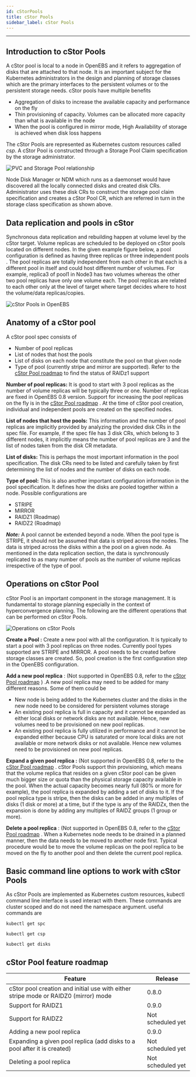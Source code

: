 ```yaml
---
id: cStorPools
title: cStor Pools 
sidebar_label: cStor Pools
---
```


------

## Introduction to cStor Pools

A cStor pool is local to a node in OpenEBS and it refers to aggregation of disks that are attached to that node. It is an important subject for the Kubernetes administrators in the design and planning of storage classes  which are the primary interfaces to the persistent volumes or to the persistent storage needs. cStor pools have multiple benefits

- Aggregation of disks to increase the available capacity and performance on the fly
- Thin provisioning of capacity. Volumes can be allocated more capacity than what is available in the node
- When the pool is configured in mirror mode, High Availability of storage is achieved when disk loss happens 

The cStor Pools are represented as Kubernetes custom resources called *csp*. A cStor Pool is constructed through a Storage Pool Claim specification by the storage administrator. 

![PVC and Storage Pool relationship](/docs/assets/pvcspc.png)



Node Disk Manager or NDM which runs as a daemonset would have discovered all the locally connected disks and created disk CRs. Administrator uses these disk CRs to construct the storage pool claim specification and creates a cStor Pool CR, which are referred in turn in the storage class specification as shown above.

## Data replication and pools in cStor

Synchronous data replication and rebuilding happen at volume level by the cStor target. Volume replicas are scheduled to be deployed on cStor pools located on different nodes. In the given example figure below, a pool configuration is defined as having three replicas or three independent pools . The pool replicas are totally independent from each other in that each is a different pool in itself and could host different number of volumes. For example, replica3 of pool1 in Node3 has two volumes whereas the other two pool replicas have only one volume each. The pool replicas are related to each other only at the level of target where target decides where to host the volume/data replicas/copies.



![cStor Pools in OpenEBS](/docs/assets/cstorpools.png)



## Anatomy of a cStor pool

A cStor pool spec consists of

- Number of pool replicas
- List of nodes that host the pools
- List of disks on each node that constitute the pool on that given node
- Type of pool (currently stripe and mirror are supported). Refer to the [cStor Pool roadmap](/docs/next/cStorPools.html#cstor-pool-feature-roadmap) to find the status of RAIDz1 support

**Number of pool replicas:** It is good to start with 3 pool replicas as the number of volume replicas will be typically three or one. Number of replicas are fixed in OpenEBS 0.8 version. Support for increasing the pool replicas on the fly is in the [cStor Pool roadmap](/docs/next/cStorPools.html#cstor-pool-feature-roadmap)  . At the time of cStor pool creation, individual and independent pools are created on the specified nodes. 

**List of nodes that host the pools:** This information and the number of pool replicas are implicitly provided by analyzing the provided disk CRs in the spec file. For example, if the spec file has 3 disk CRs, which belong to 3 different nodes, it implicitly means the number of pool replicas are 3 and the list of nodes taken from the disk CR metadata.

**List of disks:** This is perhaps the most important information in the pool specification. The disk CRs need to be listed and carefully taken by first determining the list of nodes and the number of disks on each node. 

**Type of pool:** This is also another important configuration information in the pool specification. It defines how the disks are pooled together within a node. Possible configurations are 

- STRIPE
- MIRROR
- RAIDZ1 (Roadmap)
- RAIDZ2 (Roadmap)

***Note:*** A pool cannot be extended beyond a node. When the pool type is STRIPE, it should not be assumed that data is striped across the nodes. The data is striped across the disks within a the pool on a given node. As mentioned in the data replication section, the data is synchronously replicated to as many number of pools as the number of volume replicas irrespective of the type of pool.  

## Operations on cStor Pool 

cStor Pool is an important component in the storage management. It is fundamental to storage planning especially in the context of hyperconvergence planning. The following are the different operations that can be performed on cStor Pools.

![Operations on cStor Pools](/docs/assets/poolops.png)

**Create a Pool :** Create a new pool with all the configuration. It is typically to start a pool with 3 pool replicas on three nodes. Currently pool types supported are STRIPE and MIRROR. A pool needs to be created before storage classes are created. So, pool creation is the first configuration step in the OpenEBS configuration.

**Add a new pool replica** : (Not supported in OpenEBS 0.8, refer to the  [cStor Pool roadmap](/docs/next/cStorPools.html#cstor-pool-feature-roadmap)  ) .A new pool replica may need to be added for many different reasons. Some of them could be 

- New node is being added to the Kubernetes cluster and the disks in the new node need to be considered for persistent volumes storage
- An existing pool replica is full in capacity and it cannot be expanded as either local disks or network disks are not available. Hence, new volumes need to be provisioned on new pool replicas.
- An existing pool replica is fully utilized in performance and it cannot be expanded either because CPU is saturated or more local disks are not available or more network disks or not available. Hence new volumes need to be provisioned on new pool replicas. 

**Expand a given pool replica :** (Not supported in OpenEBS 0.8, refer to the [cStor Pool roadmap](/docs/next/cStorPools.html#cstor-pool-feature-roadmap)  .  cStor Pools support thin provisioning, which means that the volume replica that resides on a given cStor pool can be given much bigger size or quota than the physical storage capacity available in the pool. When the actual capacity becomes nearly full (80% or more for example), the pool replica is expanded by adding a set of disks to it. If the pool replica type is stripe, then the disks can be added in any multiples of disks (1 disk or more) at a time, but if the type is any of the RAIDZx, then the expansion is done by adding any multiples of RAIDZ groups (1 group or more). 

**Delete a pool replica** : (Not supported in OpenEBS 0.8, refer to the  [cStor Pool roadmap](/docs/next/cStorPools.html#cstor-pool-feature-roadmap) . When a Kubernetes node needs to be drained in a planned manner, then the data needs to be moved to another node first. Typical procedure would be to move the volume replicas on the pool replica to be moved on the fly to another pool and then delete the current pool replica.



## Basic command line options to work with cStor Pools

As cStor Pools are implemented as Kubernetes custom resources, kubectl command line interface is used interact with them. These commands are cluster scoped and do not need the namespace argument. useful commands are

```
kubectl get spc
```

```
kubectl get csp
```

```
kubectl get disks
```

 

## cStor Pool feature roadmap

| Feature                                                      | Release           |
| ------------------------------------------------------------ | ----------------- |
| cStor pool creation and initial use with either stripe mode or RAIDZ0 (mirror) mode | 0.8.0             |
| Support for RAIDZ1                                           | 0.9.0             |
| Support for RAIDZ2                                           | Not scheduled yet |
| Adding a new pool replica                                    | 0.9.0             |
| Expanding a given pool replica (add disks to a pool after it is created) | Not scheduled yet |
| Deleting a pool replica                                      | Not scheduled yet |



<!-- Hotjar Tracking Code for https://docs.openebs.io -->
<script>
   (function(h,o,t,j,a,r){
       h.hj=h.hj||function(){(h.hj.q=h.hj.q||[]).push(arguments)};
       h._hjSettings={hjid:785693,hjsv:6};
       a=o.getElementsByTagName('head')[0];
       r=o.createElement('script');r.async=1;
       r.src=t+h._hjSettings.hjid+j+h._hjSettings.hjsv;
       a.appendChild(r);
   })(window,document,'https://static.hotjar.com/c/hotjar-','.js?sv=');
</script>
